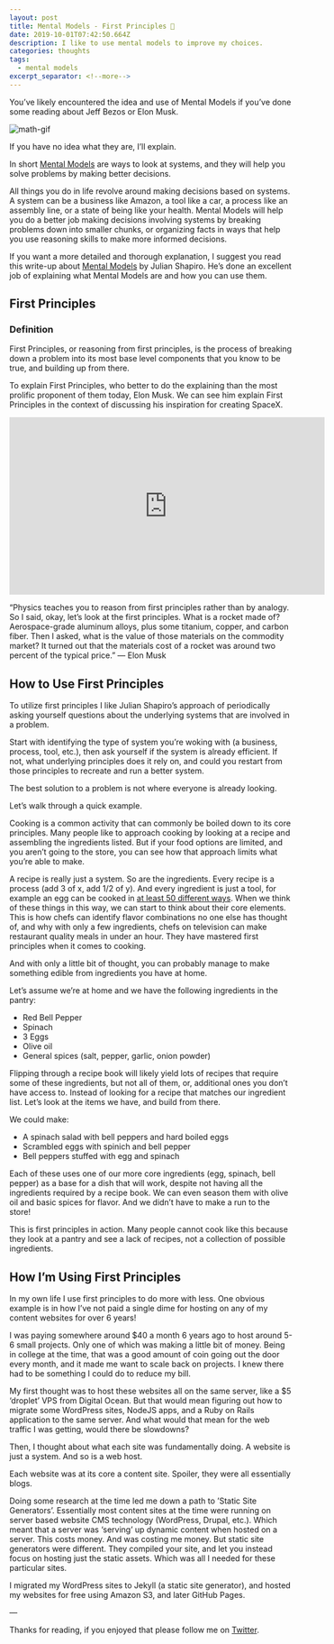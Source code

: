 ```yaml
---
layout: post
title: Mental Models - First Principles 🚀
date: 2019-10-01T07:42:50.664Z
description: I like to use mental models to improve my choices. 
categories: thoughts
tags:
  - mental models
excerpt_separator: <!--more-->
---
```


You’ve likely encountered the idea and use of Mental Models if you’ve done some reading about Jeff Bezos or Elon Musk.

<!--more-->

<img src="https://media.giphy.com/media/BmmfETghGOPrW/giphy.gif" alt="math-gif" />

If you have no idea what they are, I’ll explain. 

In short <a href="https://en.wikipedia.org/wiki/Mental_model">Mental Models</a> are ways to look at systems, and they will help you solve problems by making better decisions. 

All things you do in life revolve around making decisions based on systems. A system can be a business like Amazon, a tool like a car, a process like an assembly line, or a state of being like your health. Mental Models will help you do a better job making decisions involving systems by breaking problems down into smaller chunks, or organizing facts in ways that help you use reasoning skills to make more informed decisions.

If you want a more detailed and thorough explanation, I suggest you read this write-up about <a href="https://www.julian.com/blog/mental-model-examples">Mental Models</a> by Julian Shapiro. He’s done an excellent job of explaining what Mental Models are and how you can use them.

## First Principles

### Definition

First Principles, or reasoning from first principles, is the process of breaking down a problem into its most base level components that you know to be true, and building up from there. 

To explain First Principles, who better to do the explaining than the most prolific proponent of them today, Elon Musk. We can see him explain First Principles in the context of discussing his inspiration for creating SpaceX.

<iframe width="560" height="315" src="https://www.youtube.com/embed/NV3sBlRgzTI" frameborder="0" allow="accelerometer; autoplay; encrypted-media; gyroscope; picture-in-picture" allowfullscreen></iframe>

“Physics teaches you to reason from first principles rather than by analogy. So I said, okay, let’s look at the first principles. What is a rocket made of? Aerospace-grade aluminum alloys, plus some titanium, copper, and carbon fiber. Then I asked, what is the value of those materials on the commodity market? It turned out that the materials cost of a rocket was around two percent of the typical price.” — Elon Musk

## How to Use First Principles

To utilize first principles I like Julian Shapiro’s approach of periodically asking yourself questions about the underlying systems that are involved in a problem.

Start with identifying the type of system you’re woking with (a business, process, tool, etc.), then ask yourself if the system is already efficient. If not, what underlying principles does it rely on, and could you restart from those principles to recreate and run a better system.

The best solution to a problem is not where everyone is already looking.

Let’s walk through a quick example.

Cooking is a common activity that can commonly be boiled down to its core principles. Many people like to approach cooking by looking at a recipe and assembling the ingredients listed. But if your food options are limited, and you aren’t going to the store, you can see how that approach limits what you’re able to make. 

A recipe is really just a system. So are the ingredients. Every recipe is a process (add 3 of x, add 1/2 of y). And every ingredient is just a tool, for example an egg can be cooked in <a href="https://www.thedailymeal.com/cook/50-ways-cook-egg-gallery">at least 50 different ways</a>. When we think of these things in this way, we can start to think about their core elements. This is how chefs can identify flavor combinations no one else has thought of, and why with only a few ingredients, chefs on television can make restaurant quality meals in under an hour. They have mastered first principles when it comes to cooking.

And with only a little bit of thought, you can probably manage to make something edible from ingredients you have at home.

Let’s assume we’re at home and we have the following ingredients in the pantry:

- Red Bell Pepper
- Spinach
- 3 Eggs
- Olive oil
- General spices (salt, pepper, garlic, onion powder)

Flipping through a recipe book will likely yield lots of recipes that require some of these ingredients, but not all of them, or, additional ones you don’t have access to. Instead of looking for a recipe that matches our ingredient list. Let’s look at the items we have, and build from there.

We could make:

- A spinach salad with bell peppers and hard boiled eggs
- Scrambled eggs with spinich and bell pepper
- Bell peppers stuffed with egg and spinach

Each of these uses one of our more core ingredients (egg, spinach, bell pepper) as a base for a dish that will work, despite not having all the ingredients required by a recipe book. We can even season them with olive oil and basic spices for flavor. And we didn’t have to make a run to the store!

This is first principles in action. Many people cannot cook like this because they look at a pantry and see a lack of recipes, not a collection of possible ingredients.

## How I’m Using First Principles

In my own life I use first principles to do more with less. One obvious example is in how I’ve not paid a single dime for hosting on any of my content websites for over 6 years!

I was paying somewhere around $40 a month 6 years ago to host around 5-6 small projects. Only one of which was making a little bit of money. Being in college at the time, that was a good amount of coin going out the door every month, and it made me want to scale back on projects. I knew there had to be something I could do to reduce my bill.

My first thought was to host these websites all on the same server, like a $5 ‘droplet’ VPS from Digital Ocean. But that would mean figuring out how to migrate some WordPress sites, NodeJS apps, and a Ruby on Rails application to the same server. And what would that mean for the web traffic I was getting, would there be slowdowns?

Then, I thought about what each site was fundamentally doing. A website is just a system. And so is a web host.

Each website was at its core a content site. Spoiler, they were all essentially blogs.

Doing some research at the time led me down a path to ’Static Site Generators’. Essentially most content sites at the time were running on server based website CMS technology (WordPress, Drupal, etc.). Which meant that a server was ‘serving’ up dynamic content when hosted on a server. This costs money. And was costing me money. But static site generators were different. They compiled your site, and let you instead focus on hosting just the static assets. Which was all I needed for these particular sites.

I migrated my WordPress sites to Jekyll (a static site generator), and hosted my websites for free using Amazon S3, and later GitHub Pages.

—

Thanks for reading, if you enjoyed that please follow me on <a href="https://twitter.com/notcolinn">Twitter</a>.
